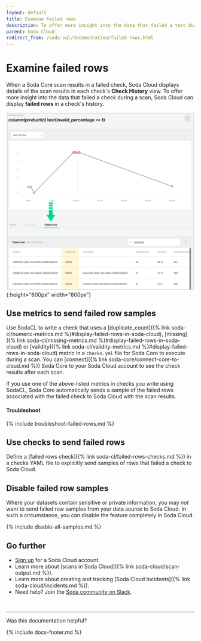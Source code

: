 ```yaml
---
layout: default
title: Examine failed rows
description: To offer more insight into the data that failed a test during a scan, Soda Cloud can display failed rows in a check's history.
parent: Soda Cloud
redirect_from: /soda-sql/documentation/failed-rows.html
---
```


# Examine failed rows

When a Soda Core scan results in a failed check, Soda Cloud displays details of the scan results in each check's **Check History** view. To offer more insight into the data that failed a check during a scan, Soda Cloud can display **failed rows** in a check's history. 

![failed-rows](/assets/images/failed-rows.png){:height="600px" width="600px"}

## Use metrics to send failed row samples

Use SodaCL to write a check that uses a [duplicate_count]({% link soda-cl/numeric-metrics.md %}#display-failed-rows-in-soda-cloud), [missing]({% link soda-cl/missing-metrics.md %}#display-failed-rows-in-soda-cloud) or [validity]({% link soda-cl/validity-metrics.md %}#display-failed-rows-in-soda-cloud) metric in a `checks.yml` file for Soda Core to execute during a scan. You can [connect]({% link soda-core/connect-core-to-cloud.md %}) Soda Core to your Soda Cloud account to see the check results after each scan. 

If you use one of the above-listed metrics in checks you write using SodaCL, Soda Core automatically sends a sample of the failed rows associated with the failed check to Soda Cloud with the scan results.
<br />

#### Troubleshoot

{% include troubleshoot-failed-rows.md %}



## Use checks to send failed rows 

Define a [failed rows check]({% link soda-cl/failed-rows-checks.md %}) in a checks YAML file to explicitly send samples of rows that failed a check to Soda Cloud.

## Disable failed row samples

Where your datasets contain sensitive or private information, you may *not* want to send failed row samples from your data source to Soda Cloud. In such a circumstance, you can disable the feature completely in Soda Cloud.

{% include disable-all-samples.md %}


## Go further

* <a href="https://cloud.soda.io/signup" target="_blank"> Sign up</a> for a Soda Cloud account.
* Learn more about [scans in Soda Cloud]({% link soda-cloud/scan-output.md %}).
* Learn more about creating and tracking [Soda Cloud Incidents]({% link soda-cloud/incidents.md %}).
* Need help? Join the <a href="http://community.soda.io/slack" target="_blank"> Soda community on Slack</a>.

<br />

---

Was this documentation helpful?

<!-- LikeBtn.com BEGIN -->
<span class="likebtn-wrapper" data-theme="tick" data-i18n_like="Yes" data-ef_voting="grow" data-show_dislike_label="true" data-counter_zero_show="true" data-i18n_dislike="No"></span>
<script>(function(d,e,s){if(d.getElementById("likebtn_wjs"))return;a=d.createElement(e);m=d.getElementsByTagName(e)[0];a.async=1;a.id="likebtn_wjs";a.src=s;m.parentNode.insertBefore(a, m)})(document,"script","//w.likebtn.com/js/w/widget.js");</script>
<!-- LikeBtn.com END -->

{% include docs-footer.md %}
